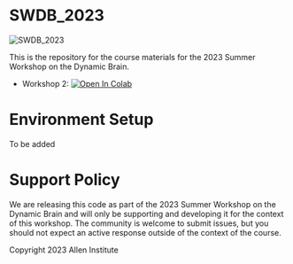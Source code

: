 # SWDB_2023
![SWDB_2023](/resources/cropped-SummerWorkshop_Header.png)

This is the repository for the course materials for the 2023 Summer Workshop on the Dynamic Brain.

* Workshop 2: <a target="_blank" href="https://colab.research.google.com/github/shailajaAkella/swdb_2023/blob/main/Day4_workshops/Workshop2.ipynb">
  <img src="https://colab.research.google.com/assets/colab-badge.svg" alt="Open In Colab"/>
</a>

# Environment Setup

To be added

# Support Policy

We are releasing this code as part of the 2023 Summer Workshop on the Dynamic Brain and will only be supporting and developing it for the context of this workshop. The community is welcome to submit issues, but you should not expect an active response outside of the context of the course.

Copyright 2023 Allen Institute
